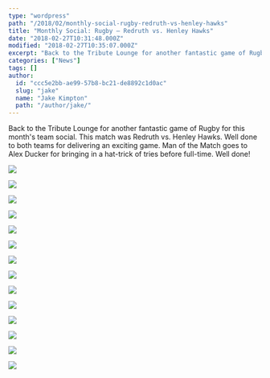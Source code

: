 ```yaml
---
type: "wordpress"
path: "/2018/02/monthly-social-rugby-redruth-vs-henley-hawks"
title: "Monthly Social: Rugby – Redruth vs. Henley Hawks"
date: "2018-02-27T10:31:48.000Z"
modified: "2018-02-27T10:35:07.000Z"
excerpt: "Back to the Tribute Lounge for another fantastic game of Rugby for this month’s team social. This match was Redruth vs. Henley Hawks. Well done to both teams for delivering an exciting game. Man of the Match goes to Alex Ducker for bringing in a hat-trick of tries before full-time. Well done!"
categories: ["News"]
tags: []
author:
  id: "ccc5e2bb-ae99-57b8-bc21-de8892c1d0ac"
  slug: "jake"
  name: "Jake Kimpton"
  path: "/author/jake/"
---
```

Back to the Tribute Lounge for another fantastic game of Rugby for this month's team social. This match was Redruth vs. Henley Hawks. Well done to both teams for delivering an exciting game. Man of the Match goes to Alex Ducker for bringing in a hat-trick of tries before full-time. Well done!

![](https://www.headforwards.com/wp-content/uploads/2018/02/2018-02-17-13.06.29-300x225.jpg)

![](https://www.headforwards.com/wp-content/uploads/2018/02/2018-02-17-13.06.57-300x225.jpg)

![](https://www.headforwards.com/wp-content/uploads/2018/02/2018-02-17-13.19.32-300x225.jpg)

![](https://www.headforwards.com/wp-content/uploads/2018/02/2018-02-17-13.19.39-300x225.jpg)

![](https://www.headforwards.com/wp-content/uploads/2018/02/2018-02-17-14.32.33-300x225.jpg)

![](https://www.headforwards.com/wp-content/uploads/2018/02/2018-02-17-15.04.33-300x225.jpg)

![](https://www.headforwards.com/wp-content/uploads/2018/02/27858593_10156184811903200_3133325541855995963_n-300x225.jpg)

![](https://www.headforwards.com/wp-content/uploads/2018/02/27867277_10156184812328200_1798671222998130347_n-225x300.jpg)

![](https://www.headforwards.com/wp-content/uploads/2018/02/27867747_10156184811778200_3894421082668963701_n-300x225.jpg)

![](https://www.headforwards.com/wp-content/uploads/2018/02/28055861_10156184811393200_2414425880483266744_n-225x300.jpg)

![](https://www.headforwards.com/wp-content/uploads/2018/02/28166412_10156184812173200_8029638173656286225_n-225x300.jpg)

![](https://www.headforwards.com/wp-content/uploads/2018/02/d2dzjyo4yc2sta.cloudfront-253x300.jpg)

![](https://www.headforwards.com/wp-content/uploads/2018/02/DSCF1005-300x225.jpg)

![](https://www.headforwards.com/wp-content/uploads/2018/02/DSCF1010-300x254.jpg)